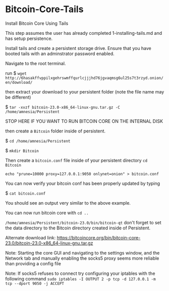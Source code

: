 # Bitcoin-Core-Tails
Install Bitcoin Core Using Tails

This step assumes the user has already completed 1-installing-tails.md and has setup persistence.


Install tails and create a persistent storage drive. Ensure that you have booted tails with an adminstrator password enabled.

Navigate to the root terminal.


run 
$ `wget http://6hasakffvppilxgehrswmffqurlcjjjhd76jgvaqmsg6ul25s7t3rzyd.onion/en/download/`

then extract your download to your persistent folder (note the file name may be different)

$ `tar -xvzf bitcoin-23.0-x86_64-linux-gnu.tar.gz -C /home/amnesia/Persistent`


STOP HERE IF YOU WANT TO RUN BITCOIN CORE ON THE INTERNAL DISK

then create a `Bitcoin` folder inside of persistent. 

$ `cd /home/amnesia/Persistent`

$ `mkdir Bitcoin`

Then create a `bitcoin.conf` file inside of your persistent directory
`cd Bitcoin`


`echo "prune=10000 proxy=127.0.0.1:9050 onlynet=onion" > bitcoin.conf`

You can now verify your bitcoin conf has been properly updated by typing

$ `cat bitcoin.conf`

You should see an output very similar to the above example. 

You can now run bitcoin core with
`cd ..`

`/home/amnesia/Persistent/bitcoin-23.0/bin/bitcoin-qt`
don't forget to set the data directory to the Bitcoin directory created inside of Persistent.


Alternate download link:
https://bitcoincore.org/bin/bitcoin-core-23.0/bitcoin-23.0-x86_64-linux-gnu.tar.gz

Note: Starting the core GUI and navigating to the settings window, and the Network tab and manually enabling the socks5 proxy seems more reliable than providing a config file

Note: If socks5 refuses to connect try configuring your iptables with the following command
`sudo iptables -I OUTPUT 2 -p tcp -d 127.0.0.1 -m tcp --dport 9050 -j ACCEPT`
